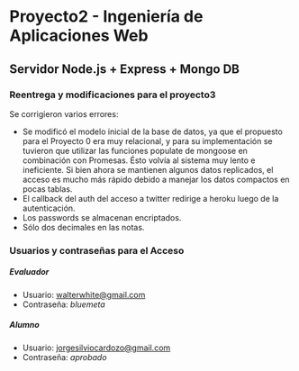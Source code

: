 # Proyecto2 - Ingeniería de Aplicaciones Web
## Servidor Node.js + Express + Mongo DB
### Reentrega y modificaciones para el proyecto3
Se corrigieron varios errores:
* Se modificó el modelo inicial de la base de datos, ya que el propuesto para el Proyecto 0 era muy relacional, y para su implementación se tuvieron que utilizar las funciones populate de mongoose en combinación con Promesas. Ésto volvía al sistema muy lento e ineficiente. Si bien ahora se mantienen algunos datos replicados, el acceso es mucho más rápido debido a manejar los datos compactos en pocas tablas.
* El callback del auth del acceso a twitter redirige a heroku luego de la autenticación.
* Los passwords se almacenan encriptados.
* Sólo dos decimales en las notas.

### Usuarios y contraseñas para el Acceso
##### Evaluador
* Usuario: walterwhite@gmail.com
* Contraseña: *bluemeta*
##### Alumno
* Usuario: jorgesilviocardozo@gmail.com
* Contraseña: *aprobado*

